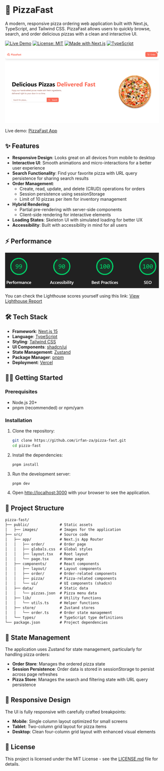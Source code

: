 # 🍕 PizzaFast

A modern, responsive pizza ordering web application built with Next.js, TypeScript, and Tailwind CSS. PizzaFast allows users to quickly browse, search, and order delicious pizzas with a clean and interactive UI.

[![Live Demo](https://img.shields.io/badge/Live-Demo-orange)](https://pizza-fast-psi.vercel.app/)
[![License: MIT](https://img.shields.io/badge/License-MIT-blue.svg)](LICENSE.md)
[![Made with Next.js](https://img.shields.io/badge/Made%20with-Next.js-000000?style=flat&logo=next.js)](https://nextjs.org/)
[![TypeScript](https://img.shields.io/badge/TypeScript-007ACC?style=flat&logo=typescript&logoColor=white)](https://www.typescriptlang.org/)

![Screenshot](https://raw.githubusercontent.com/irfan-za/pizza-fast/refs/heads/main/public/images/screenshot.png)

Live demo: [PizzaFast App](https://pizza-fast-psi.vercel.app/)

## ✨ Features

- **Responsive Design**: Looks great on all devices from mobile to desktop
- **Interactive UI**: Smooth animations and micro-interactions for a better user experience
- **Search Functionality**: Find your favorite pizza with URL query persistence for sharing search results
- **Order Management**:
  - Create, read, update, and delete (CRUD) operations for orders
  - Session persistence using sessionStorage
  - Limit of 10 pizzas per item for inventory management
- **Hybrid Rendering**:
  - Partial pre-rendering with server-side components
  - Client-side rendering for interactive elements
- **Loading States**: Skeleton UI with simulated loading for better UX
- **Accessibility**: Built with accessibility in mind for all users

## ⚡ Performance

![Lighthouse Scores](https://raw.githubusercontent.com/irfan-za/pizza-fast/refs/heads/main/public/images/lighthouse.png)

You can check the Lighthouse scores yourself using this link:
[View Lighthouse Report](https://googlechrome.github.io/lighthouse/viewer/?psiurl=https%3A%2F%2Fpizza-fast-psi.vercel.app%2F&strategy=desktop&category=performance&category=accessibility&category=best-practices&category=seo&locale=en-US&utm_source=lh-chrome-ext)

## 🛠️ Tech Stack

- **Framework**: [Next.js 15](https://nextjs.org/)
- **Language**: [TypeScript](https://www.typescriptlang.org/)
- **Styling**: [Tailwind CSS](https://tailwindcss.com/)
- **UI Components**: [shadcn/ui](https://ui.shadcn.com/)
- **State Management**: [Zustand](https://github.com/pmndrs/zustand)
- **Package Manager**: [pnpm](https://pnpm.io/)
- **Deployment**: [Vercel](https://vercel.com/)

## 🏃‍♂️ Getting Started

### Prerequisites

- Node.js 20+
- pnpm (recommended) or npm/yarn

### Installation

1. Clone the repository:

   ```bash
   git clone https://github.com/irfan-za/pizza-fast.git
   cd pizza-fast
   ```

2. Install the dependencies:

   ```bash
   pnpm install
   ```

3. Run the development server:

   ```bash
   pnpm dev
   ```

4. Open [http://localhost:3000](http://localhost:3000) with your browser to see the application.

## 📁 Project Structure

```
pizza-fast/
├── public/              # Static assets
│   ├── images/          # Images for the application
├── src/                 # Source code
│   ├── app/             # Next.js App Router
│   │   ├── order/       # Order page
│   │   ├── globals.css  # Global styles
│   │   ├── layout.tsx   # Root layout
│   │   └── page.tsx     # Home page
│   ├── components/      # React components
│   │   ├── layout/      # Layout components
│   │   ├── order/       # Order-related components
│   │   ├── pizza/       # Pizza-related components
│   │   └── ui/          # UI components (shadcn)
│   ├── data/            # Static data
│   │   └── pizzas.json  # Pizza menu data
│   ├── lib/             # Utility functions
│   │   └── utils.ts     # Helper functions
│   ├── store/           # Zustand stores
│   │   └── order.ts     # Order state management
│   └── types/           # TypeScript type definitions
└── package.json         # Project dependencies
```

## 🔄 State Management

The application uses Zustand for state management, particularly for handling pizza orders:

- **Order Store**: Manages the ordered pizza state
- **Session Persistence**: Order data is stored in sessionStorage to persist across page refreshes
- **Pizza Store**: Manages the search and filtering state with URL query persistence

## 📱 Responsive Design

The UI is fully responsive with carefully crafted breakpoints:

- **Mobile**: Single column layout optimized for small screens
- **Tablet**: Two-column grid layout for pizza items
- **Desktop**: Clean four-column grid layout with enhanced visual elements

## 📄 License

This project is licensed under the MIT License - see the [LICENSE.md](https://github.com/irfan-za/pizza-fast/blob/main/LICENSE.md) file for details.
